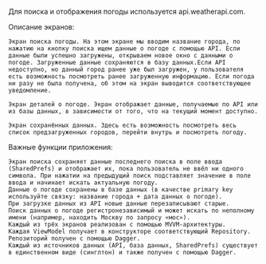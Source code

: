 Для поиска и отображения погоды используется api.weatherapi.com.

Описание экранов:

    Экран поиска погоды. На этом экране мы вводим название города, по нажатию на кнопку поиска ищем данные о погоде с помощью API. Если данные были успешно загружены, открываем новое окно с данными о погоде. Загруженные данные сохраняются в базу данных.Если API недоступно, но данный город ранее уже был загружен, у пользователя есть возможность посмотреть ранее загруженную информацию. Если погода ни разу не была получена, об этом на экран выводится соответствующее уведомление.
        
    Экран деталей о погоде. Экран отображает данные, получаемые по API или из базы данных, в зависимости от того, что на текущий момент доступно.
    
    Экран сохранённых данных. Здесь есть возможность посмотреть весь список предзагруженных городов, перейти внутрь и посмотреть погоду.


Важные функции приложения:

    Экран поиска сохраняет данные последнего поиска в поле ввода (SharedPrefs) и отображает их, пока пользователь не ввёл ни одного символа. При нажатии на предыдущий поиск подставляет значение в поле ввода и начинает искать актуальную погоду.
    Данные о погоде сохранены в базе данных (в качестве primary key используйте связку: название города + дата данных о погоде).
    При загрузке данных из API новые данные перезаписывают старые. 
    Поиск данных о погоде регистронезависимый и может искать по неполному имени (например, находить Москву по запросу «мос»).
    Каждый из трёх экранов реализован с помощью MVVM-архитектуры.
    Каждая ViewModel получает в конструкторе соответствующий Repository.
    Репозиторий получен с помощью Dagger.
    Каждый из источников данных (API, база данных, SharedPrefs) существует в единственном виде (синглтон) и также получен с помощью Dagger.

